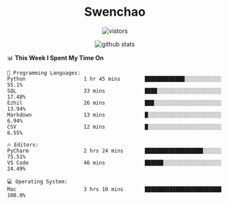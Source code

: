 <h1 align="center">Swenchao</h3>

<p align="center">
  <img src="https://visitor-badge.glitch.me/badge?page_id=Swenchao" alt="vistors" />
</p>

<p align="center">
  <img src="https://github-readme-stats.vercel.app/api?username=Swenchao&count_private=true&show_icons=true&theme=vue-dark&hide_title=true" alt="github stats" />
</p>

<!--START_SECTION:waka-->
📊 **This Week I Spent My Time On** 

```text
💬 Programming Languages: 
Python                   1 hr 45 mins        █████████████░░░░░░░░░░░░   55.1% 
SQL                      33 mins             ████░░░░░░░░░░░░░░░░░░░░░   17.48% 
Ezhil                    26 mins             ███░░░░░░░░░░░░░░░░░░░░░░   13.94% 
Markdown                 13 mins             █░░░░░░░░░░░░░░░░░░░░░░░░   6.94% 
CSV                      12 mins             █░░░░░░░░░░░░░░░░░░░░░░░░   6.55%

🔥 Editors: 
PyCharm                  2 hrs 24 mins       ███████████████████░░░░░░   75.51% 
VS Code                  46 mins             ██████░░░░░░░░░░░░░░░░░░░   24.49%

💻 Operating System: 
Mac                      3 hrs 10 mins       █████████████████████████   100.0%

```


<!--END_SECTION:waka-->
